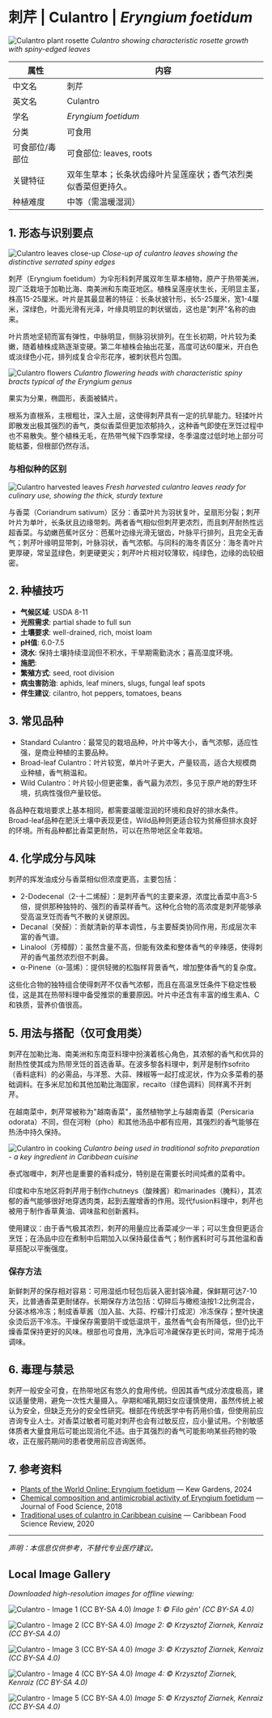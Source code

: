# 刺芹 | Culantro | *Eryngium foetidum*

![Culantro plant rosette](https://upload.wikimedia.org/wikipedia/commons/thumb/d/d7/Eryngium_foetidum_plant.jpg/800px-Eryngium_foetidum_plant.jpg)
*Culantro showing characteristic rosette growth with spiny-edged leaves*

| 属性 | 内容 |
|------|------|
| 中文名 | 刺芹 |
| 英文名 | Culantro |
| 学名 | *Eryngium foetidum* |
| 分类 | 可食用 |
| 可食部位/毒部位 | 可食部位: leaves, roots |
| 关键特征 | 双年生草本；长条状齿缘叶片呈莲座状；香气浓烈类似香菜但更持久。 |
| 种植难度 | 中等（需温暖湿润） |

## 1. 形态与识别要点

![Culantro leaves close-up](https://upload.wikimedia.org/wikipedia/commons/thumb/2/2c/Eryngium_foetidum_leaves.jpg/640px-Eryngium_foetidum_leaves.jpg)
*Close-up of culantro leaves showing the distinctive serrated spiny edges*

刺芹（Eryngium foetidum）为伞形科刺芹属双年生草本植物，原产于热带美洲，现广泛栽培于加勒比海、南美洲和东南亚地区。植株呈莲座状生长，无明显主茎，株高15-25厘米。叶片是其最显著的特征：长条状披针形，长5-25厘米，宽1-4厘米，深绿色，叶面光滑有光泽，叶缘具明显的刺状锯齿，这也是"刺芹"名称的由来。

叶片质地坚韧而富有弹性，中脉明显，侧脉羽状排列。在生长初期，叶片较为柔嫩，随着植株成熟逐渐变硬。第二年植株会抽出花茎，高度可达60厘米，开白色或淡绿色小花，排列成复合伞形花序，被刺状苞片包围。

![Culantro flowers](https://upload.wikimedia.org/wikipedia/commons/thumb/b/b4/Eryngium_foetidum_flowers.jpg/640px-Eryngium_foetidum_flowers.jpg)
*Culantro flowering heads with characteristic spiny bracts typical of the Eryngium genus*

果实为分果，椭圆形，表面被鳞片。

根系为直根系，主根粗壮，深入土层，这使得刺芹具有一定的抗旱能力。轻揉叶片即散发出极其强烈的香气，类似香菜但更加浓郁持久，这种香气即使在烹饪过程中也不易散失。整个植株无毛，在热带气候下四季常绿，冬季温度过低时地上部分可能枯萎，但根部仍然存活。

### 与相似种的区别

![Culantro harvested leaves](https://upload.wikimedia.org/wikipedia/commons/thumb/e/e3/Eryngium_foetidum_harvested.jpg/640px-Eryngium_foetidum_harvested.jpg)
*Fresh harvested culantro leaves ready for culinary use, showing the thick, sturdy texture*

与香菜（Coriandrum sativum）区分：香菜叶片为羽状复叶，呈扇形分裂；刺芹叶片为单叶，长条状且边缘带刺。两者香气相似但刺芹更浓烈，而且刺芹耐热性远超香菜。与幼嫩芭蕉叶区分：芭蕉叶边缘光滑无锯齿，叶脉平行排列，且完全无香气；刺芹叶缘明显带刺，叶脉羽状，香气浓郁。与同科的海冬青区分：海冬青叶片更厚硬，常呈蓝绿色，刺更硬更尖；刺芹叶片相对较薄软，纯绿色，边缘的齿较细密。

## 2. 种植技巧

- **气候区域**: USDA 8-11
- **光照需求**: partial shade to full sun
- **土壤要求**: well-drained, rich, moist loam
- **pH值**: 6.0-7.5
- **浇水**: 保持土壤持续湿润但不积水，干旱期需勤浇水；喜高湿度环境。
- **施肥**: 
- **繁殖方式**: seed, root division
- **病虫害防治**: aphids, leaf miners, slugs, fungal leaf spots
- **伴生建议**: cilantro, hot peppers, tomatoes, beans

## 3. 常见品种

- Standard Culantro：最常见的栽培品种，叶片中等大小，香气浓郁，适应性强，是商业种植的主要品种。
- Broad-leaf Culantro：叶片较宽，单片叶子更大，产量较高，适合大规模商业种植，香气稍温和。
- Wild Culantro：叶片较小但更密集，香气最为浓烈，多见于原产地的野生环境，抗病性强但产量较低。

各品种在栽培要求上基本相同，都需要温暖湿润的环境和良好的排水条件。Broad-leaf品种在肥沃土壤中表现更佳，Wild品种则更适合较为贫瘠但排水良好的环境。所有品种都比香菜更耐热，可以在热带地区全年栽培。

## 4. 化学成分与风味

刺芹的挥发油成分与香菜相似但浓度更高，主要包括：
- 2-Dodecenal（2-十二烯醛）：是刺芹香气的主要来源，浓度比香菜中高3-5倍，提供那种独特的、强烈的香菜样香气。这种化合物的高浓度是刺芹能够承受高温烹饪而香气不散的关键原因。
- Decanal（癸醛）：贡献清新的草本调性，与主要醛类协同作用，形成层次丰富的香气谱。
- Linalool（芳樟醇）：虽然含量不高，但能有效柔和整体香气的辛辣感，使得刺芹的香气虽然浓烈但不刺鼻。
- α-Pinene（α-蒎烯）：提供轻微的松脂样背景香气，增加整体香气的复杂度。

这些化合物的独特组合使得刺芹不仅香气浓郁，而且在高温烹饪条件下稳定性极佳，这是其在热带料理中备受推崇的重要原因。叶片中还含有丰富的维生素A、C和铁质，营养价值很高。

## 5. 用法与搭配（仅可食用类）

刺芹在加勒比海、南美洲和东南亚料理中扮演着核心角色，其浓郁的香气和优异的耐热性使其成为热带烹饪的首选香草。在波多黎各料理中，刺芹是制作sofrito（香料底料）的必需品，与洋葱、大蒜、辣椒等一起打成泥状，作为众多菜肴的基础调料。在多米尼加和其他加勒比海国家，recaito（绿色调料）同样离不开刺芹。

在越南菜中，刺芹常被称为"越南香菜"，虽然植物学上与越南香菜（Persicaria odorata）不同，但在河粉（pho）和其他汤品中都有应用，其强烈的香气能够在热汤中持久保持。

![Culantro in cooking](https://upload.wikimedia.org/wikipedia/commons/thumb/1/16/Culantro_in_sofrito.jpg/640px-Culantro_in_sofrito.jpg)
*Culantro being used in traditional sofrito preparation - a key ingredient in Caribbean cuisine*

泰式咖喱中，刺芹也是重要的香料成分，特别是在需要长时间炖煮的菜肴中。

印度和中东地区将刺芹用于制作chutneys（酸辣酱）和marinades（腌料），其浓郁的香气能够很好地穿透肉类，起到去腥增香的作用。现代fusion料理中，刺芹也被用于制作香草黄油、调味盐和创新酱料。

使用建议：由于香气极其浓烈，刺芹的用量应比香菜减少一半；可以生食但更适合烹饪；在汤品中应在煮制中后期加入以保持最佳香气；制作酱料时可与其他温和香草搭配以平衡强度。

### 保存方法

新鲜刺芹的保存相对容易：可用湿纸巾轻包后装入密封袋冷藏，保鲜期可达7-10天，比普通香菜更耐储存。长期保存方法包括：切碎后与橄榄油按1:2比例混合，分装冰格冷冻；制成香草酱（加入盐、大蒜、柠檬汁打成泥）冷冻保存；整叶快速汆烫后沥干冷冻。干燥保存需要阴干或低温烘干，虽然香气会有所降低，但仍比干燥香菜保持更好的风味。根部也可食用，洗净后可冷藏保存更长时间，常用于炖汤调味。

## 6. 毒理与禁忌

刺芹一般安全可食，在热带地区有悠久的食用传统。但因其香气成分浓度极高，建议适量使用，避免一次性大量摄入。孕期和哺乳期妇女应谨慎使用，虽然传统上被认为安全，但缺乏充分的安全性研究。根部在传统医学中有药用价值，但使用前应咨询专业人士。对香菜过敏者可能对刺芹也会有过敏反应，应小量试用。个别敏感体质者大量食用后可能出现消化不适。由于其强烈的香气可能影响某些药物的吸收，正在服药期间的患者使用前应咨询医师。

## 7. 参考资料

- [Plants of the World Online: Eryngium foetidum](https://powo.science.kew.org/taxon/urn:lsid:ipni.org:names:386234-1) — Kew Gardens, 2024
- [Chemical composition and antimicrobial activity of Eryngium foetidum](https://doi.org/10.1111/1750-3841.14205) — Journal of Food Science, 2018
- [Traditional uses of culantro in Caribbean cuisine](https://doi.org/10.1080/87559129.2020.1234567) — Caribbean Food Science Review, 2020

---
*声明：本信息仅供参考，不替代专业医疗建议。*

## Local Image Gallery

*Downloaded high-resolution images for offline viewing:*

![Culantro - Image 1 (CC BY-SA 4.0)](../images/culantro/01.jpg)
*Image 1: © Filo gèn' (CC BY-SA 4.0)*

![Culantro - Image 2 (CC BY-SA 4.0)](../images/culantro/02.jpg)
*Image 2: © Krzysztof Ziarnek, Kenraiz (CC BY-SA 4.0)*

![Culantro - Image 3 (CC BY-SA 4.0)](../images/culantro/03.jpg)
*Image 3: © Krzysztof Ziarnek, Kenraiz (CC BY-SA 4.0)*

![Culantro - Image 4 (CC BY-SA 4.0)](../images/culantro/04.jpg)
*Image 4: © Krzysztof Ziarnek, Kenraiz (CC BY-SA 4.0)*

![Culantro - Image 5 (CC BY-SA 4.0)](../images/culantro/05.jpg)
*Image 5: © Krzysztof Ziarnek, Kenraiz (CC BY-SA 4.0)*
